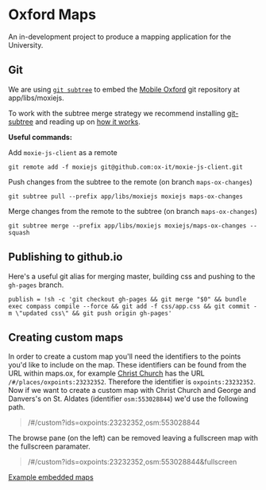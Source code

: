 Oxford Maps
===========

An in-development project to produce a mapping application for the University.

Git
---

We are using [`git subtree`](https://github.com/git/git/blob/master/contrib/subtree/git-subtree.txt)
to embed the [Mobile Oxford](https://github.com/ox-it/moxie-js-client) git repository at
app/libs/moxiejs.

To work with the subtree merge strategy we recommend installing
[git-subtree](https://github.com/git/git/blob/master/contrib/subtree/git-subtree.txt) and reading up
on [how it works](http://blogs.atlassian.com/2013/05/alternatives-to-git-submodule-git-subtree/).

**Useful commands:**

Add `moxie-js-client` as a remote

    git remote add -f moxiejs git@github.com:ox-it/moxie-js-client.git

Push changes from the subtree to the remote (on branch `maps-ox-changes`)

    git subtree pull --prefix app/libs/moxiejs moxiejs maps-ox-changes

Merge changes from the remote to the subtree (on branch `maps-ox-changes`)

    git subtree merge --prefix app/libs/moxiejs moxiejs/maps-ox-changes --squash


Publishing to github.io
-----------------------

Here's a useful git alias for merging master, building css and pushing to the `gh-pages` branch.

    publish = !sh -c 'git checkout gh-pages && git merge "$0" && bundle exec compass compile --force && git add -f css/app.css && git commit -m \"updated css\" && git push origin gh-pages'


Creating custom maps
--------------------

In order to create a custom map you'll need the identifiers to the points you'd like to include on the map. These identifiers can be found from the URL within maps.ox, for example [Christ Church](http://ox-it.github.io/maps.ox/#/places/oxpoints:23232352) has the URL `/#/places/oxpoints:23232352`. Therefore the identifier is `oxpoints:23232352`. Now if we want to create a custom map with Christ Church and George and Danvers's on St. Aldates (identifier `osm:553028844`) we'd use the following path. 

> /#/custom?ids=oxpoints:23232352,osm:553028844

The browse pane (on the left) can be removed leaving a fullscreen map with the fullscreen paramater.

> /#/custom?ids=oxpoints:23232352,osm:553028844&fullscreen

[Example embedded maps](examples/custom.html)
